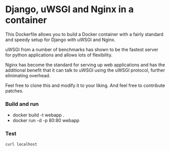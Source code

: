 # Django, uWSGI and Nginx in a container

This Dockerfile allows you to build a Docker container with a fairly standard
and speedy setup for Django with uWSGI and Nginx.

uWSGI from a number of benchmarks has shown to be the fastest server 
for python applications and allows lots of flexibility.

Nginx has become the standard for serving up web applications and has the 
additional benefit that it can talk to uWSGI using the uWSGI protocol, further
elinimating overhead. 

Feel free to clone this and modify it to your liking. And feel free to 
contribute patches.

### Build and run
* docker build -t webapp .
* docker run -d -p 80:80 webapp

### Test

`curl localhost`


